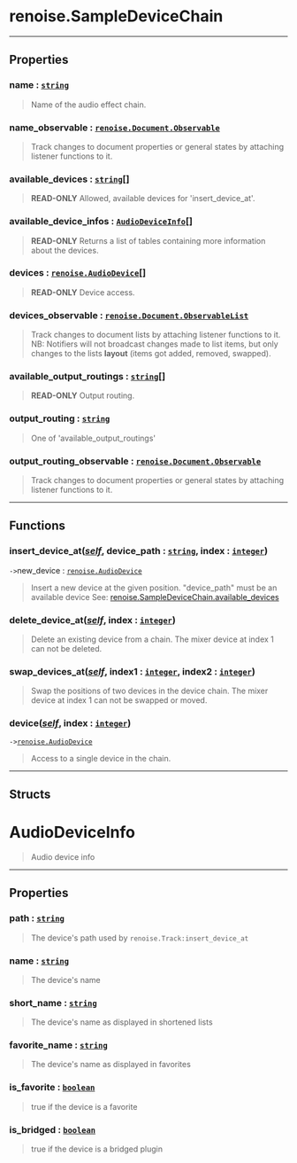 # renoise.SampleDeviceChain<a name="renoise.SampleDeviceChain"></a>  

<!-- toc -->
  

---  
## Properties
### name : [`string`](../../API/builtins/string.md)<a name="name"></a>
> Name of the audio effect chain.

### name_observable : [`renoise.Document.Observable`](../../API/renoise/renoise.Document.Observable.md)<a name="name_observable"></a>
> Track changes to document properties or general states by attaching listener
> functions to it.

### available_devices : [`string`](../../API/builtins/string.md)[]<a name="available_devices"></a>
> **READ-ONLY** Allowed, available devices for 'insert_device_at'.

### available_device_infos : [`AudioDeviceInfo`](#audiodeviceinfo)[]<a name="available_device_infos"></a>
> **READ-ONLY** Returns a list of tables containing more information about
> the devices.

### devices : [`renoise.AudioDevice`](../../API/renoise/renoise.AudioDevice.md)[]<a name="devices"></a>
> **READ-ONLY** Device access.

### devices_observable : [`renoise.Document.ObservableList`](../../API/renoise/renoise.Document.ObservableList.md)<a name="devices_observable"></a>
> Track changes to document lists by attaching listener functions to it.
> NB: Notifiers will not broadcast changes made to list items, but only changes
> to the lists **layout** (items got added, removed, swapped).

### available_output_routings : [`string`](../../API/builtins/string.md)[]<a name="available_output_routings"></a>
> **READ-ONLY** Output routing.

### output_routing : [`string`](../../API/builtins/string.md)<a name="output_routing"></a>
> One of 'available_output_routings'

### output_routing_observable : [`renoise.Document.Observable`](../../API/renoise/renoise.Document.Observable.md)<a name="output_routing_observable"></a>
> Track changes to document properties or general states by attaching listener
> functions to it.

  

---  
## Functions
### insert_device_at([*self*](../../API/builtins/self.md), device_path : [`string`](../../API/builtins/string.md), index : [`integer`](../../API/builtins/integer.md))<a name="insert_device_at"></a>
`->`new_device : [`renoise.AudioDevice`](../../API/renoise/renoise.AudioDevice.md)  

> Insert a new device at the given position. "device_path" must be an available device
> See: [renoise.SampleDeviceChain.available_devices](file:///c%3A/Users/emuell/Development/Renoise-XRNX/definitions/library/renoise/song/instrument/sample_device_chain.lua#24#10)
### delete_device_at([*self*](../../API/builtins/self.md), index : [`integer`](../../API/builtins/integer.md))<a name="delete_device_at"></a>
> Delete an existing device from a chain. The mixer device at index 1 can not
> be deleted.
### swap_devices_at([*self*](../../API/builtins/self.md), index1 : [`integer`](../../API/builtins/integer.md), index2 : [`integer`](../../API/builtins/integer.md))<a name="swap_devices_at"></a>
> Swap the positions of two devices in the device chain. The mixer device at
> index 1 can not be swapped or moved.
### device([*self*](../../API/builtins/self.md), index : [`integer`](../../API/builtins/integer.md))<a name="device"></a>
`->`[`renoise.AudioDevice`](../../API/renoise/renoise.AudioDevice.md)  

> Access to a single device in the chain.  



---  
## Structs  
# AudioDeviceInfo<a name="AudioDeviceInfo"></a>  
> Audio device info  

---  
## Properties
### path : [`string`](../../API/builtins/string.md)<a name="path"></a>
> The device's path used by `renoise.Track:insert_device_at`

### name : [`string`](../../API/builtins/string.md)<a name="name"></a>
> The device's name

### short_name : [`string`](../../API/builtins/string.md)<a name="short_name"></a>
> The device's name as displayed in shortened lists

### favorite_name : [`string`](../../API/builtins/string.md)<a name="favorite_name"></a>
> The device's name as displayed in favorites

### is_favorite : [`boolean`](../../API/builtins/boolean.md)<a name="is_favorite"></a>
> true if the device is a favorite

### is_bridged : [`boolean`](../../API/builtins/boolean.md)<a name="is_bridged"></a>
> true if the device is a bridged plugin

  

  

